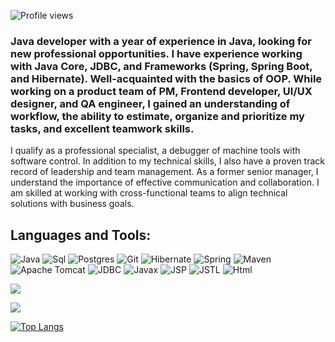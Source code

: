![Profile views](https://gpvc.arturio.dev/sergeiburya)

### Java developer with a year of experience in Java, looking for new professional opportunities. I have experience working with Java Core, JDBC, and Frameworks (Spring, Spring Boot, and Hibernate). Well-acquainted with the basics of OOP. While working on a product team of PM, Frontend developer, UI/UX designer, and QA engineer, I gained an understanding of workflow, the ability to estimate, organize and prioritize my tasks, and excellent teamwork skills. 
I qualify as a professional specialist, a debugger of machine tools with software control. In addition to my technical skills, I also have a proven track record of leadership and team management. As a former senior manager, I understand the importance of effective communication and collaboration. I am skilled at working with cross-functional teams to align technical solutions with business goals.


## Languages and Tools:
![Java](https://img.shields.io/badge/java-%23ED8B00.svg?style=java&logo=java&logoColor=white)
![Sql](https://img.shields.io/badge/SQL-F8F8FF?style=flat&logo=mysql&logoColor=0000CD)
![Postgres](https://img.shields.io/badge/postgres-%23316192.svg?style=postgres&logo=postgresql&logoColor=white)
![Git](https://img.shields.io/badge/Git-F8F8FF?style=flat&logo=Git&logoColor=FF0000)
![Hibernate](https://img.shields.io/badge/Hibernate-FFD700?style=flat&logo=Hibernate&logoColor=808080)
![Spring](https://img.shields.io/badge/Spring-9ACD32?style=flat&logo=Spring&logoColor=F8F8FF)
![Maven](https://img.shields.io/badge/Maven-F8F8FF?style=flat&logo=apachemaven&logoColor=F4A460)
![Apache Tomcat](https://img.shields.io/badge/apache%20tomcat-%23F8DC75.svg?style=apache&logo=apache-tomcat&logoColor=black)
![JDBC](https://img.shields.io/badge/JDBC-008B8B?style=flat&logo=jdbc&logoColor=F8F8FF)
![Javax](https://img.shields.io/badge/Javax-FFE4B5?style=flat&logo=Javax&logoColor=F8F8FF)
![JSP](https://img.shields.io/badge/JSP-F8F8FF?style=flat&logo=jsp&logoColor=F4A460D)
![JSTL](https://img.shields.io/badge/JSTL-F8F8FF?style=flat&logo=JSTL&logoColor=F8F8FF)
![Html](https://img.shields.io/badge/HTML-F8F8FF?style=flat&logo=html5&logoColor=black)


![](https://github-profile-summary-cards.vercel.app/api/cards/profile-details?username=sergeiburya&theme=solarized_dark)

![](https://github-profile-summary-cards.vercel.app/api/cards/stats?username=sergeiburya&theme=solarized_dark) 
<!--[![GitHub Streak](https://github-readme-streak-stats.herokuapp.com/?user=sergeiburya)](https://git.io/streak-stats)-->
[![Top Langs](https://github-readme-stats.vercel.app/api/top-langs/?username=sergeiburya&layout=compact)](https://github.com/anuraghazra/github-readme-stats) 

